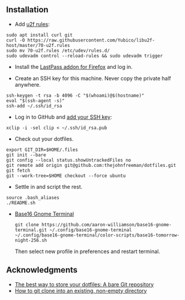 ## Installation

- Add [u2f rules](https://docs.01.org/clearlinux/latest/tutorials/yubikey-u2f.html):

```
sudo apt install curl git
curl -O https://raw.githubusercontent.com/Yubico/libu2f-host/master/70-u2f.rules
sudo mv 70-u2f.rules /etc/udev/rules.d/
sudo udevadm control --reload-rules && sudo udevadm trigger
```

- Install the [LastPass addon for Firefox](https://addons.mozilla.org/en-US/firefox/addon/lastpass-password-manager/) and log in.

- Create an SSH key for this machine. Never copy the private half anywhere.

```
ssh-keygen -t rsa -b 4096 -C "$(whoami)@$(hostname)"
eval "$(ssh-agent -s)"
ssh-add ~/.ssh/id_rsa
```

- Log in to GitHub and [add your SSH key](https://github.com/settings/keys):

```
xclip -i -sel clip < ~/.ssh/id_rsa.pub
```

- Check out your dotfiles.

```
export GIT_DIR=$HOME/.files
git init --bare
git config --local status.showUntrackedFiles no
git remote add origin git@github.com:thejohnfreeman/dotfiles.git
git fetch
git --work-tree=$HOME checkout --force ubuntu
```

- Settle in and script the rest.

```
source .bash_aliases
./README.sh
```

- [Base16 Gnome Terminal](https://github.com/aaron-williamson/base16-gnome-terminal)

  ```
  git clone https://github.com/aaron-williamson/base16-gnome-terminal.git ~/.config/base16-gnome-terminal
  ~/.config/base16-gnome-terminal/color-scripts/base16-tomorrow-night-256.sh
  ```

  Then select new profile in preferences and restart terminal.

## Acknowledgments

- [The best way to store your dotfiles: A bare Git repository](https://developer.atlassian.com/blog/2016/02/best-way-to-store-dotfiles-git-bare-repo/)
- [How to git clone into an existing, non-empty directory](https://stackoverflow.com/a/33695754)
